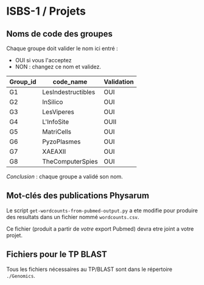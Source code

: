 # ISBS-1 / Projets

## Noms de code des groupes

Chaque groupe doit valider le nom ici entré :

- OUI si vous l'acceptez
- NON : changez ce nom et validez.



| Group_id      | code_name          | Validation |
| ------------- | -------------      | ---        |
| G1            | LesIndestructibles |    OUI     |
| G2            | InSilico           |    OUI     |
| G3            | LesViperes         |OUI         |
| G4            | L'InfoSite         |OUII        |
| G5            | MatriCells         |    OUI     |
| G6            | PyzoPlasmes        |    OUI     |
| G7            | XAEAXII            |    OUI     |
| G8            | TheComputerSpies   |      OUI   |

*Conclusion* : chaque groupe a validé son nom.

## Mot-clés des publications Physarum

Le script `get-wordcounts-from-pubmed-output.py` a ete modifie pour
produire des resultats dans un fichier nommé `wordcounts.csv`.

Ce fichier (produit a partir de *votre* export Pubmed) devra etre
joint a votre projet.

## Fichiers pour le TP BLAST

Tous les fichiers nécessaires au TP/BLAST sont dans le répertoire `./Genomics`.
